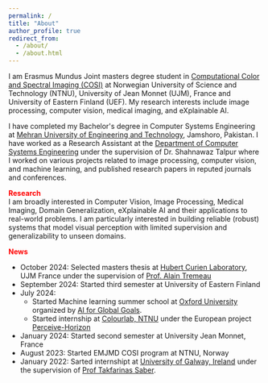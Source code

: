 ```yaml
---
permalink: /
title: "About"
author_profile: true
redirect_from: 
  - /about/
  - /about.html
---
```


I am Erasmus Mundus Joint masters degree student in [Computational Color and Spectral Imaging (COSI)](https://cosi-master.eu/) at Norwegian University of Science and Technology (NTNU), University of Jean Monnet (UJM), France and University of Eastern Finland (UEF). My research interests include image processing, computer vision, medical imaging, and eXplainable AI.

I have completed my Bachelor's degree in Computer Systems Engineering at [Mehran University of Engineering and Technology](https://www.muet.edu.pk/), Jamshoro, Pakistan. I have worked as a Research Assistant at the [Department of Computer Systems Engineering](https://cs.muet.edu.pk/) under the supervision of Dr. Shahnawaz Talpur where I worked on various projects related to image processing, computer vision, and machine learning, and published research papers in reputed journals and conferences.

<span style="color: red;">**Research**</span>
<br>
I am broadly interested in Computer Vision, Image Processing, Medical Imaging, Domain Generalization, eXplainable AI and their applications to real-world problems. I am particularly interested in building reliable (robust) systems that model visual perception with limited supervision and generalizability to unseen domains.


<span style="color: red;">**News**</span>
* October 2024: Selected masters thesis at [Hubert Curien Laboratory](https://laboratoirehubertcurien.univ-st-etienne.fr/en/index.html), UJM France under the supervision of [Prof. Alain Tremeau](https://perso.univ-st-etienne.fr/tremeaua/)
* September 2024: Started third semester at University of Eastern Finland
* July 2024:
  - Started Machine learning summer school at [Oxford University](https://www.oxfordml.school/) organized by [AI for Global Goals](https://www.globalgoals.ai/).
  - Started internship at [Colourlab, NTNU](https://www.ntnu.edu/colourlab) under the European project [Perceive-Horizon](https://perceive-horizon.eu/)
* January 2024: Started second semester at University Jean Monnet, France
* August 2023: Started EMJMD COSI program at NTNU, Norway
* January 2022: Sarted internshipt at [University of Galway, Ireland](https://www.universityofgalway.ie/) under the supervision of [Prof Takfarinas Saber](https://www.universityofgalway.ie/our-research/people/computer-science/takfarinassaber/).
